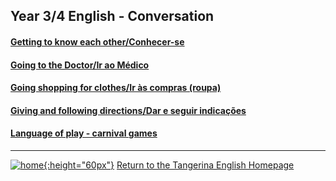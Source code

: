 ## Year 3/4 English - Conversation

#### [Getting to know each other/Conhecer-se](https://tangerina-pt.github.io/English/GTKEO_CD)

#### [Going to the Doctor/Ir ao Médico](https://tangerina-pt.github.io/English/GTDR_CD)

#### [Going shopping for clothes/Ir às compras (roupa)](https://tangerina-pt.github.io/English/GSH_D)

#### [Giving and following directions/Dar e seguir indicações](https://tangerina-pt.github.io/English/GFD_D)

#### [Language of play - carnival games](https://tangerina-pt.github.io/English/Carnival_D)  

<!---->

***

[![home](https://1blockatatime.github.io/English/images/home.png){:height="60px"}](https://tangerina-pt.github.io/English) [Return to the Tangerina English Homepage](https://tangerina-pt.github.io/English)
